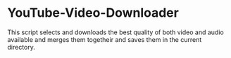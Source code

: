 # YouTube-Video-Downloader
This script selects and downloads the best quality of both video and audio available and merges them togetheir and saves them in the current directory.
